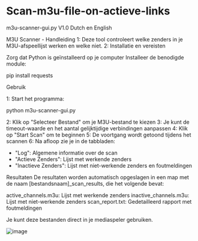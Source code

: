 # Scan-m3u-file-on-actieve-links
m3u-scanner-gui.py V1.0 Dutch en English 

M3U Scanner - Handleiding
1: Deze tool controleert welke zenders in je M3U-afspeellijst werken en welke niet.
2: Installatie en vereisten

Zorg dat Python is geïnstalleerd op je computer
Installeer de benodigde module:

pip install requests

Gebruik

1: Start het programma:

python m3u-scanner-gui.py

2: Klik op "Selecteer Bestand" om je M3U-bestand te kiezen
3: Je kunt de timeout-waarde en het aantal gelijktijdige verbindingen aanpassen
4: Klik op "Start Scan" om te beginnen
5: De voortgang wordt getoond tijdens het scannen
6: Na afloop zie je in de tabbladen:
 
   * "Log": Algemene informatie over de scan
   * "Actieve Zenders": Lijst met werkende zenders
   * "Inactieve Zenders": Lijst met niet-werkende zenders en foutmeldingen

Resultaten
De resultaten worden automatisch opgeslagen in een map met de naam [bestandsnaam]_scan_results, die het volgende bevat:

active_channels.m3u: Lijst met werkende zenders
inactive_channels.m3u: Lijst met niet-werkende zenders
scan_report.txt: Gedetailleerd rapport met foutmeldingen

Je kunt deze bestanden direct in je mediaspeler gebruiken.

![image](https://github.com/user-attachments/assets/60849216-8d79-4abf-ac6c-91193bd29c65)

